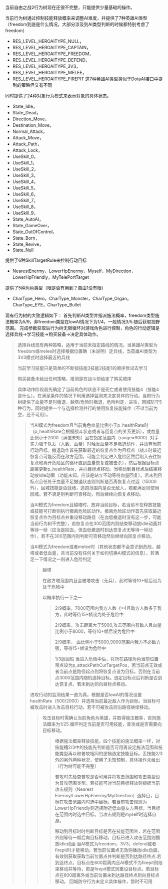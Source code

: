 当前自由之战2行为树现在还很不完整，只能提供少量基础的操作。

当前行为树通过控制技能释放概率来调整AI难度，并提供了7种英雄AI类型（freedom到底是什么情况，大部分涉及到AI类型判断的时候都特别考虑了freedom）
- RES_LEVEL_HEROAITYPE_NULL，
- RES_LEVEL_HEROAITYPE_CAPTAIN，
- RES_LEVEL_HEROAITYPE_FREEDOM，
- RES_LEVEL_HEROAITYPE_DEFEND，
- RES_LEVEL_HEROAITYPE_3V3，
- RES_LEVEL_HEROAITYPE_MELEE，
- RES_LEVEL_HEROAITYPE_FIREPIT
这7种英雄AI类型类似于DotaAI接口中提到的策略但又有不同

同时提供了24种对象行为模式来表示对象的具体状态。
- State_Idle，
- State_Dead，
- Direction_Move，
- Destination_Move，
- Normal_Attack，
- Attack_Move，
- Attack_Path，
- Attack_Lock，
- UseSkill_0，
- UseSkill_1，
- UseSkill_2，
- UseSkill_3，
- UseSkill_4，
- UseSkill_5，
- UseSkill_6，
- UseSkill_7，
- UseSkill_8，
- UseSkill_9，
- State_AutoAI，
- State_GameOver，
- State_OutOfControl，
- State_Born，
- State_Revive，
- State_Null

提供了6种SkillTargetRule来控制行动目标
- NearestEnermy，LowerHpEnermy，Myself，MyDirection，LowerHpFriendly，MyTelePortTarget

提供了5种角色类型（眼是否有用到？自由1没有眼）
- CharType_Hero，CharType_Monster，CharType_Organ，CharType_EYE，CharType_Bullet

现有行为树的大致逻辑如下：
首先判断AI类型并指派施法概率，freedom类型施法概率为5/9，非freedom类型在lowAI情况下为1/4，一般情况3/5.随后获取视野范围。
完成参数获取后行为树无限循环对游戏角色进行控制，角色的行动逻辑是 选择兵线->学习技能->购买装备->决定具体动作。

>选择兵线现有两种策略，适用于当前未指定路线的情况。当英雄AI类型为freedom或melee时选择根据位置确（未说明）定兵线，当英雄AI类型为3V3模式时选择最近的兵线
>
>当前学习技能只是简单的不断按技能3技能2技能1的顺序尝试去学习
>
>购买装备未给出任何策略，推测是在战斗前给定了购买顺序
>
>具体动作阶段首先确定了当前角色的状态不是死亡或者使用技能4（技能4是什么）。在满足条件的情况下利用选择监测来决定具体的行动。当前行为树提供了血量不足时撤退，越塔/危险时撤退，危险判定，进攻，回城防守5种行为，同时提供一个与选择检测并行的使用恢复技能操作（不过当前为空，还不可用）。
>		
>>当AI模式为freedom且当前角色血量比例小于p_healthRate时（p_healthRate会根据战斗状态或者与回复点的关系更新），或血量比例小于2000（满值未知）且在指定范围内（range=9000）对手实力强于队友（人数，血量）时触发血量不足撤退动作，并放弃当前行动目标。撤退动作首先获取最近的恢复点作为目标点（战斗时最近恢复点可能反而在敌方范围，可能会判定进入危险区然后陷入去往恢复点和离开危险区的循环直到血量恢复或被击杀），然后根据目标点距离更新p_healthRate，并向目标点移动。当移动到目标点后结束移动放idle动画（功能未知，应该是站立不动等待血量回复）。若未到目标点且任处于血量不足撤退状态则判断是否离恢复点过远（15000外），回城技能是否就绪，逃跑范围内是否无敌人，若都满足则使用回城。若不满足则判断可否移动，然后继续向恢复点移动。
>>
>>当AI模式为freedom且越塔时，放弃当前目标，若当前不在释放技能或技能可打断则执行撤离危险区动作。撤离危险区动作首先获取最近恢复点作为目标点并重设移动路径（在血低撤退时没有这一步，可能当前行为树不完整），若恢复点在300范围内则结束移动放idle动画并等待一帧（应当是回血，但血低撤退时到达恢复点无等待一帧动作），若不在300范围内则判断可否移动然后继续向回复点移动。
>>
>>当AI模式为freedom或者melee时（其他状态都不会意识到危险，越塔或者低血量，且当前没有任何关于如何切换AI模式的信息），若满足一下情况之一则进入危险判定
>>>越塔
>>>
>>>在敌方塔范围内且会被塔攻击（无兵），此时等待10+帧后设为处于危险中
>>>
>>>以概率执行一下之一
>>>>2/9概率，7000范围内我方人数《=4且敌方人数多于我方，此时等待15+帧设为处于危险中
>>>>
>>>>2/9概率，攻击距离大于5000,攻击范围内有敌人且血量比例小于8000，等待10+帧后设为危险中
>>>>
>>>>2/9概率， 血比例小于5000,9000范围内我方不必敌方强，等待15+帧设为危险中
>>>>
>>>>1/3返回假
>>当进入危险中后，将所在路径角色当前位置带点设为p_attackPathCurTargetPos，若当前点无效或者当前点是路径起点则将恢复点设为目标，否则在当前点3000范围内随机选择目标。选定目标点后判断是否到达恢复点，若未到达则向目标点移动。
>>
>>进攻行动的监测结果一直为真。根据是否lowAI的情况设置healthRate（500/2000）并选择当前最近敌人作为目标。当目标可被攻击时进入攻击目标行动，若不可被攻击则沿路径继续移动。
>>>攻击目标时需确认当前角色为英雄，并取得施法概率，否则施法概率为1/25.循环判定当前是否可用技能，普攻或是否需要向目标移动。
>>>>根据施法概率释放技能，四个技能的施法概率一样，对技能槽2/3中的技能先判断是否可用再设定施法范围和技能类型再以和普攻相同的逻辑选定技能目标。丢技能2/3外的另外两种状况，使用了未知预制，具体操作未给出（行为树可能不完整）
>>>>
>>>>普攻时先检查普攻是否可用并将攻击范围和攻击类型设为普攻范围类型。若技能可对当前目标释放则根据当前攻击规则（Nearest Enermy/LowerHpEnermy/MyDirection）选择目，目标在攻击范围内时选中目标。若当前攻击规则为LowerHpFriendly则选择附近低血量友方目标，当目标在范围内时选中目标。当攻击规则是myself时选择自身。
>>>>
>>>>移动到目标时时判断目标是否在技能范围外，若在范围外则等待一帧后向目标移动，目标已进入攻击范围则播放idle动画
>>>当AI模式为freedom，3V3，defend或者firepit时才能移动。若当前位置点无效则播放idle动画，有效则获取获取当前位置点并判断是否到达路径终点.若到达终点，目标点在600距离内且AI模式不为firepit则结束移动并等待，若是firepit模式则重设目标点。若目标点在600距离外或当前位置未到达路径终点则向目标点移动。
>>回城防守行为未定义具体操作，暂时不可用
